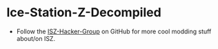 # Ice-Station-Z-Decompiled
- Follow the [ISZ-Hacker-Group](https://github.com/ISZ-Hacker-Group) on GitHub for more cool modding stuff about/on ISZ.
